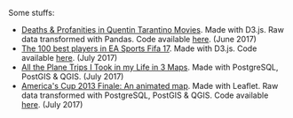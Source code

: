 Some stuffs:
* [Deaths & Profanities in Quentin Tarantino Movies](https://pvernier.github.io/tarantino/). Made with D3.js. Raw data transformed with Pandas. Code available [here](https://github.com/pvernier/pvernier.github.io/tree/master/tarantino). (June 2017)
* [The 100 best players in EA Sports Fifa 17](https://pvernier.github.io/fifa/). Made with D3.js. Code available [here](https://github.com/pvernier/pvernier.github.io/tree/master/fifa). (July 2017)
* [All the Plane Trips I Took in my Life in 3 Maps](https://pvernier.github.io/plane_trips/). Made with PostgreSQL, PostGIS & QGIS. (July 2017)
* [America's Cup 2013 Finale: An animated map](https://pvernier.github.io/americas_cup/). Made with Leaflet. Raw data transformed with PostgreSQL, PostGIS & QGIS. Code available [here](https://github.com/pvernier/pvernier.github.io/tree/master/americas_cup). (July 2017)
